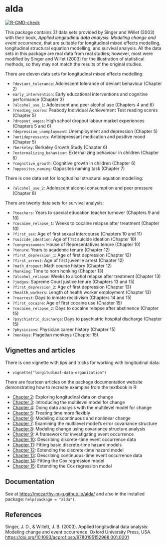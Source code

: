 # alda

<!-- badges: start -->
[![R-CMD-check](https://github.com/mccarthy-m-g/alda/actions/workflows/R-CMD-check.yaml/badge.svg)](https://github.com/mccarthy-m-g/alda/actions/workflows/R-CMD-check.yaml)
<!-- badges: end -->
  
This package contains 31 data sets provided by Singer and Willet (2003) with their book, *Applied longitudinal data analysis: Modeling change and event occurrence*, that are suitable for longitudinal mixed effects modelling, longitudinal structural equation modelling, and survival analysis. All the data sets in this package are real data from real studies; however, most were modified by Singer and Willet (2003) for the illustration of statistical methods, so they may not match the results of the original studies.

There are eleven data sets for longitudinal mixed effects modelling:

- `?deviant_tolerance`: Adolescent tolerance of deviant behaviour (Chapter 2)
- `early_intervention`: Early educational interventions and cognitive performance (Chapter 3)
- `?alcohol_use_1`: Adolescent and peer alcohol use (Chapters 4 and 6)
- `?reading_scores`: Peabody Individual Achievement Test reading scores (Chapter 5)
- `?dropout_wages`: High school dropout labour market experiences (Chapters 5 and 6)
- `?depression_unemployment`: Unemployment and depression (Chapter 5)
- `?antidepressants`: Antidepressant medication and positive mood (Chapter 5)
- `?berkeley`: Berkeley Growth Study (Chapter 6)
- `?externalizing_behaviour`: Externalizing behaviour in children (Chapter 6)
- `?cognitive_growth`: Cognitive growth in children (Chapter 6)
- `?opposites_naming`: Opposites naming task (Chapter 7)

There is one data set for longitudinal structural equation modelling:

- `?alcohol_use_2`: Adolescent alcohol consumption and peer pressure (Chapter 8)

There are twenty data sets for survival analysis:

- `?teachers`: Years to special education teacher turnover (Chapters 9 and 10)
- `?cocaine_relapse_1`: Weeks to cocaine relapse after treatment (Chapter 10)
- `?first_sex`: Age of first sexual intercourse (Chapters 10 and 11)
- `?suicide_ideation`: Age of first suicide ideation (Chapter 10)
- `?congresswomen`: House of Representatives tenure (Chapter 10)
- `?tenure`: Years to academic tenure (Chapter 12)
- `?first_depression_1`: Age of first depression (Chapter 12)
- `?first_arrest`: Age of first juvenile arrest (Chapter 12)
- `?math_dropout`: Math course history (Chapter 12)
- `?honking`: Time to horn honking (Chapter 13)
- `?alcohol_relapse`: Weeks to alcohol relapse after treatment (Chapter 13)
- `?judges`: Supreme Court justice tenure (Chapters 13 and 15)
- `?first_depression_2`: Age of first depression (Chapter 13)
- `?health_workers`: Length of health worker employment (Chapter 13)
- `?rearrest`: Days to inmate recidivism (Chapters 14 and 15)
- `?first_cocaine`: Age of first cocaine use (Chapter 15)
- `?cocaine_relapse_2`: Days to cocaine relapse after abstinence (Chapter 15)
- `?psychiatric_discharge`: Days to psychiatric hospital discharge (Chapter 15)
- `?physicians`: Physician career history (Chapter 15)
- `?monkeys`: Piagetian monkeys (Chapter 15)

## Vignettes and articles

There is one vignette with tips and tricks for working with longitudinal data:

- `vignette("longitudinal-data-organization")`

There are fourteen articles on the package documentation website demonstrating how to recreate examples from the textbook in R:

- [Chapter 2](articles/chapter-2.html): Exploring longitudinal data on change
- [Chapter 3](articles/chapter-3.html): Introducing the multilevel model for change
- [Chapter 4](articles/chapter-4.html): Doing data analysis with the multilevel model for change
- [Chapter 5](articles/chapter-5.html): Treating time more flexibly
- [Chapter 6](articles/chapter-6.html): Modeling discontinuous and nonlinear change
- [Chapter 7](articles/chapter-7.html): Examining the multilevel model’s error covariance structure
- [Chapter 8](articles/chapter-8.html): Modeling change using covariance structure analysis
- [Chapter 9](articles/chapter-9.html): A framework for investigating event occurrence
- [Chapter 10](articles/chapter-10.html): Describing discrete-time event occurrence data
- [Chapter 11](articles/chapter-11.html): Fitting basic discrete-time hazard models
- [Chapter 12](articles/chapter-12.html): Extending the discrete-time hazard model
- [Chapter 13](articles/chapter-13.html): Describing continuous-time event occurrence data
- [Chapter 14](articles/chapter-14.html): Fitting the Cox regression model
- [Chapter 15](articles/chapter-15.html): Extending the Cox regression model

## Documentation

See at <https://mccarthy-m-g.github.io/alda/> and also in the installed package: `help(package = "alda")`.

## References

Singer, J. D., & Willett, J. B. (2003). Applied longitudinal data analysis: Modeling change and event occurrence. Oxford University Press, USA. <https://doi.org/10.1093/acprof:oso/9780195152968.001.0001>
